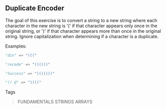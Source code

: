 ## Duplicate Encoder

The goal of this exercise is to convert a string to a new string where each character in the new string is '(' if that
character appears only once in the original string, or ')' if that character appears more than once in the original
string. Ignore capitalization when determining if a character is a duplicate.

Examples:

``` python
"din" => "((("

"recede" => "()()()"

"Success" => ")())())"

"(( @" => "))(("
```

Tags
> FUNDAMENTALS STRINGS ARRAYS
